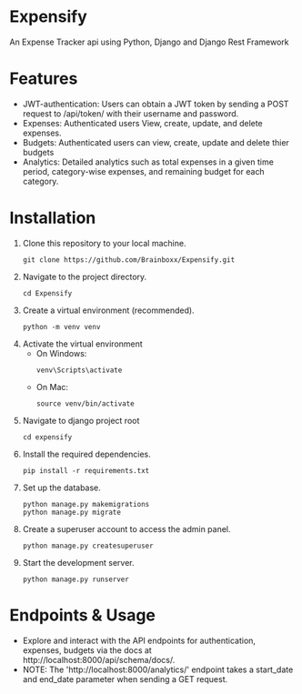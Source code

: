 # Expensify
An Expense Tracker api using Python, Django and Django Rest Framework
# Features
- JWT-authentication: Users can obtain a JWT token by sending a POST request to /api/token/ with their
username and password. 
- Expenses: Authenticated users View, create, update, and delete expenses. 
- Budgets: Authenticated users can view, create, update and delete thier budgets
- Analytics: Detailed analytics such as total expenses in a given time period, category-wise expenses, and remaining budget for each category.

# Installation
1. Clone this repository to your local machine.
   ```
   git clone https://github.com/Brainboxx/Expensify.git
   ```
2. Navigate to the project directory.
   ```
   cd Expensify
   ```
3. Create a virtual environment (recommended).
   ```
   python -m venv venv
   ```
4. Activate the virtual environment
   - On Windows:
     ```
     venv\Scripts\activate
     ```
   - On Mac:
     ```
     source venv/bin/activate
     ```  
5. Navigate to django project root
   ```
   cd expensify
   ```
6. Install the required dependencies.
   ```
   pip install -r requirements.txt
   ```  
7. Set up the database.
   ```
   python manage.py makemigrations
   python manage.py migrate
   ```
8. Create a superuser account to access the admin panel.
   ```
   python manage.py createsuperuser
   ```   
9. Start the development server.
   ```
   python manage.py runserver
   ```
# Endpoints & Usage

- Explore and interact with the API endpoints for authentication, expenses, budgets via the docs at http://localhost:8000/api/schema/docs/.
- NOTE: The 'http://localhost:8000/analytics/' endpoint takes a start_date and end_date parameter when sending a GET request.
